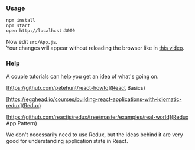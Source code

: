 
### Usage

```
npm install
npm start
open http://localhost:3000
```

Now edit `src/App.js`.  
Your changes will appear without reloading the browser like in [this video](http://vimeo.com/100010922).

### Help
A couple tutorials can help you get an idea of what's going on.

[https://github.com/petehunt/react-howto](React Basics)

[https://egghead.io/courses/building-react-applications-with-idiomatic-redux](Redux)

[https://github.com/reactjs/redux/tree/master/examples/real-world](Redux App Pattern)

We don't necessarily need to use Redux, but the ideas behind it are very good for understanding application state in React.
